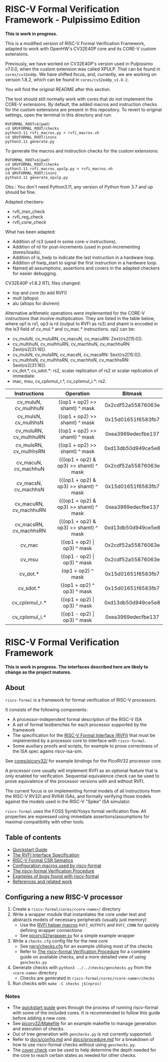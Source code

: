 
RISC-V Formal Verification Framework - Pulpissimo Edition
=========================================================

**This is work in progress.**

This is a modified version of RISC-V Formal Verification Framework, adapted to work with OpenHW's CV32E40P core and its CORE-V custom extensions.

Previously, we have worked on CV32E40P's version used in Pulpissimo v7.0.0, when the custom extension was called XPULP. That can be found in `cores/cv32e40p`. We have shifted focus, and, currently, we are working on version 1.8.2, which can be found in `cores/cv32e40p_v1.8.2`.

You will find the original README after this section.

The tool should still normally work with cores that do not implement the CORE-V extensions. By default, the added macros and instruction checks for the custom extensions are present in this repository. To revert to original settings, open the terminal in this directory and run:

```
RVFORMAL_ROOT=$(pwd)
cd $RVFORMAL_ROOT/checks
python3.11 rvfi_macros.py > rvfi_macros.vh
cd $RVFORMAL_ROOT/insns
python3.11 generate.py
```

To generate the macros and instruction checks for the custom extensions:

```
RVFORMAL_ROOT=$(pwd)
cd $RVFORMAL_ROOT/checks
python3.11 rvfi_macros_xpulp.py > rvfi_macros.vh
cd $RVFORMAL_ROOT/insns
python3.11 generate_xpulp.py
```

Obs.: You don't need Python3.11, any version of Python from 3.7 and up should be fine.

Adapted checkers: 

- rvfi_insn_check
- rvfi_reg_check
- rvfi_csrw_check

What has been adapted:

- Addition of rs3 (used in some core-v instructions).
- Addition of rd for post-increments (used in post-incrementing stores/loads).
- Addition of is_hwlp to indicate the last instruction in a hardware loop.
- Addition of hwlp_start to signal the first instruction in a hardware loop.
- Named all assumptions, assertions and covers in the adapted checkers for easier debugging.

CV32E40P v1.8.2 RTL files changed:
- top and core (to add RVFI)
- mult (altops)
- alu (altops for div/rem)

Alternative arithmetic operations were implemented for the CORE-V instructions that involve multiplication. They are listed in the table below, where op1 is rs1, op3 is rd (output to RVFI as rs3) and shamt is encoded in the ls3 field of cv_mul.* and cv_mac.* instructions. op2 can be: 
- cv_muluN, cv_muluRN, cv_macuN, cv_macuRN: Zext(rs2[15:0]).
- cv_mulhhuN, cv_mulhhuRN, cv_machhuN, cv_machhuRN: Zext(rs2[31:16]).
- cv_mulsN, cv_mulsRN, cv_macsN, cv_macsRN: Sext(rs2[15:0]).
- cv_mulhhsN, cv_mulhhsRN, cv_machhsN, cv_machhsRN: Sext(rs2[31:16]).
- cv_dot.\*, cv_sdot.\*: rs2, scalar replication of rs2 or scalar replication of immediate.
- mac, msu, cv_cplxmul_r.\*, cv_cplxmul_i.\*: rs2.

| Instructions           |  Operation                             |      Bitmask       |
|:----------------------:|:--------------------------------------:|:------------------:|
| cv_muluN, cv_mulhhuN   |  ((op1 + op2) >> shamt) ^ mask         | 0x2cdf52a55876063e | 
| cv_mulsN, cv_mulhhsN   |  ((op1 + op2) >> shamt) ^ mask         | 0x15d01651f6583fb7 |
| cv_muluRN, cv_mulhhuRN |  ((op1 + op2) >> shamt) ^ mask         | 0xea3969edecfbe137 |
| cv_mulsRN, cv_mulhhsRN |  ((op1 + op2) >> shamt) ^ mask         | 0xd13db50d949ce5e8 |
| cv_macuN, cv_machhuN   | (((op1 + op2) & op3) >> shamt) ^ mask  | 0x2cdf52a55876063e |
| cv_macsN, cv_machhsN   | (((op1 + op2) & op3) >> shamt) ^ mask  | 0x15d01651f6583fb7 |
| cv_macuRN, cv_machhuRN | (((op1 + op2) & op3) >> shamt) ^ mask  | 0xea3969edecfbe137 |
| cv_macsRN, cv_machhsRN | (((op1 + op2) & op3) >> shamt) ^ mask  | 0xd13db50d949ce5e8 |
| cv_mac                 |  ((op1 + op2) \| op3) ^ mask           | 0x2cdf52a55876063e |
| cv_msu                 |  ((op1 - op2) \| op3) ^ mask           | 0x2cdf52a55876063e |
| cv_dot.*               |   (op1 + op2) ^ mask                   | 0x15d01651f6583fb7 |
| cv_sdot.*              |  ((op1 + op2) ^ op3) ^ mask            | 0x15d01651f6583fb7 |
| cv_cplxmul_r.*         |  ((op1 + op2) \| op3) ^ mask           | 0xd13db50d949ce5e8 |
| cv_cplxmul_i.*         |  ((op1 - op2) \| op3) ^ mask           | 0xea3969edecfbe137 |


RISC-V Formal Verification Framework
====================================

**This is work in progress. The interfaces described here are likely to change as the project matures.**

About
-----

`riscv-formal` is a framework for formal verification of RISC-V processors.

It consists of the following components:
- A processor-independent formal description of the RISC-V ISA
- A set of formal testbenches for each processor supported by the framework
- The specification for the [RISC-V Formal Interface (RVFI)](docs/rvfi.md) that must be implemented by a processor core to interface with `riscv-formal`.
- Some auxiliary proofs and scripts, for example to prove correctness of the ISA spec agains riscv-isa-sim.

See [cores/picorv32/](cores/picorv32/) for example bindings for the PicoRV32 processor core.

A processor core usually will implement RVFI as an optional feature that is only enabled for verification. Sequential equivalence check can be used to prove equivalence of the processor versions with and without RVFI.

The current focus is on implementing formal models of all instructions from the RISC-V RV32I and RV64I ISAs, and formally verifying those models against the models used in the RISC-V "Spike" ISA simulator.

`riscv-formal` uses the FOSS SymbiYosys formal verification flow. All properties are expressed using immediate assertions/assumptions for maximal compatibility with other tools.

Table of contents
-----------------

- [Quickstart Guide](docs/quickstart.md)
- [The RVFI Interface Specification](docs/rvfi.md)
- [RISC-V Formal CSR Sematics](docs/csrs.md)
- [Configuration macros used by riscv-formal](docs/config.md)
- [The riscv-formal Verification Procedure](docs/procedure.md)
- [Examples of bugs found with riscv-formal](docs/examplebugs.md)
- [References and related work](docs/references.md)

Configuring a new RISC-V processor
----------------------------------

1. Create a `riscv-formal/cores/<core-name>/` directory
2. Write a wrapper module that instantiates the core under test and abstracts models of necessary
   peripherals (usually just memory)
   - Use the [RVFI helper macros](docs/config.md#rvfi_wires-rvfi_outputs-rvfi_inputs-rvfi_conn)
     `RVFI_OUTPUTS` and `RVFI_CONN` for quickly defining wrapper connections
   - See [picorv32/wrapper.sv](cores/picorv32/wrapper.sv) for a simple example wrapper
3. Write a `checks.cfg` config file for the new core
   - See [nerv/checks.cfg](cores/nerv/checks.cfg) for an example utilising most of the checks
   - Refer to [The riscv-formal Verification Procedure](docs/procedure.md) for a complete guide on
     available checks, and a more detailed view of using `genchecks.py`
4. Generate checks with `python3 ../../checks/genchecks.py` from the `<core-name>` directory
   - Checks are generated in `riscv-formal/cores/<core-name>/checks`
5. Run checks with `make -C checks j$(nproc)`

### Notes

- The [quickstart guide](docs/quickstart.md) goes through the process of running riscv-formal with
  some of the included cores.  It is recommended to follow this guide before adding a new core.
- See [picorv32/Makefile](cores/picorv32/Makefile) for an example makefile to manage generation and
  execution of checks.
- Out of tree generation with `genchecks.py` is not currently supported.
- Refer to [docs/config.md](docs/config.md) and [docs/procedure.md](docs/procedure.md) for a
  breakdown of how to use riscv-formal checks without using `genchecks.py`.
- The [cover check](docs/procedure.md#cover) can be used to help determine the depth needed for the
  core to reach certain states as needed for other checks.
